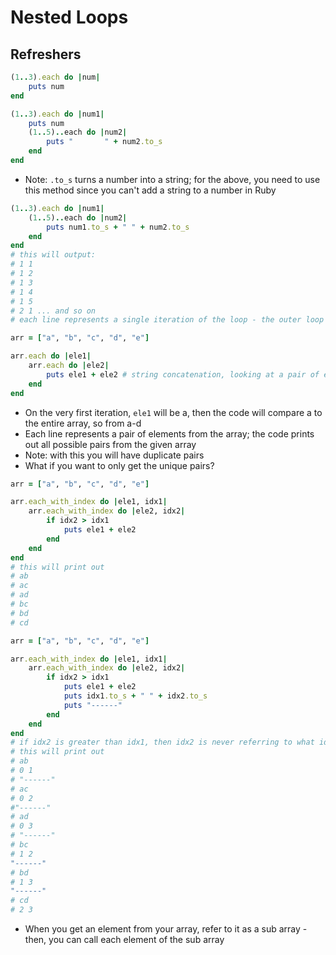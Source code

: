 # Nested Loops

## Refreshers

```ruby
(1..3).each do |num|
	puts num
end
```

```ruby
(1..3).each do |num1|
	puts num
	(1..5)..each do |num2|
		puts "       " + num2.to_s
	end
end
```
* Note: `.to_s` turns a number into a string; for the above, you need to use this method since you can't add a string to a number in Ruby

```ruby
(1..3).each do |num1|
	(1..5)..each do |num2|
		puts num1.to_s + " " + num2.to_s 
	end
end
# this will output:
# 1 1
# 1 2 
# 1 3 
# 1 4 
# 1 5 
# 2 1 ... and so on
# each line represents a single iteration of the loop - the outer loop is iterating 3 times, but the inner loop is iterating 5 times, so we have a total of 15 iterations
```

```ruby
arr = ["a", "b", "c", "d", "e"]

arr.each do |ele1|
	arr.each do |ele2|
		puts ele1 + ele2 # string concatenation, looking at a pair of elements
	end
end
```

* On the very first iteration, `ele1` will be a, then the code will compare a to the entire array, so from a-d
* Each line represents a pair of elements from the array; the code prints out all possible pairs from the given array
* Note: with this you will have duplicate pairs
* What if you want to only get the unique pairs?

```ruby
arr = ["a", "b", "c", "d", "e"]

arr.each_with_index do |ele1, idx1|
	arr.each_with_index do |ele2, idx2|
		if idx2 > idx1
			puts ele1 + ele2
		end
	end
end
# this will print out
# ab
# ac
# ad
# bc
# bd
# cd
```

```ruby
arr = ["a", "b", "c", "d", "e"]

arr.each_with_index do |ele1, idx1|
	arr.each_with_index do |ele2, idx2|
		if idx2 > idx1
			puts ele1 + ele2
			puts idx1.to_s + " " + idx2.to_s
			puts "------"
		end
	end
end
# if idx2 is greater than idx1, then idx2 is never referring to what idx1 referred to previously
# this will print out
# ab
# 0 1
# "------"
# ac
# 0 2
#"------"
# ad
# 0 3
# "------"
# bc
# 1 2 
"------"
# bd
# 1 3 
"------"
# cd
# 2 3
```

* When you get an element from your array, refer to it as a sub array - then, you can call each element of the sub array